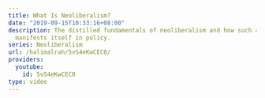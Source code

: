 ```yaml
---
title: What Is Neoliberalism?
date: "2019-09-15T10:33:16+08:00"
description: The distilled fundamentals of neoliberalism and how such an ideology
  manifests itself in policy.
series: Neoliberalism
url: /halimalrah/5vS4eKwCEC0/
providers:
  youtube:
    id: 5vS4eKwCEC0
type: video
---
```

